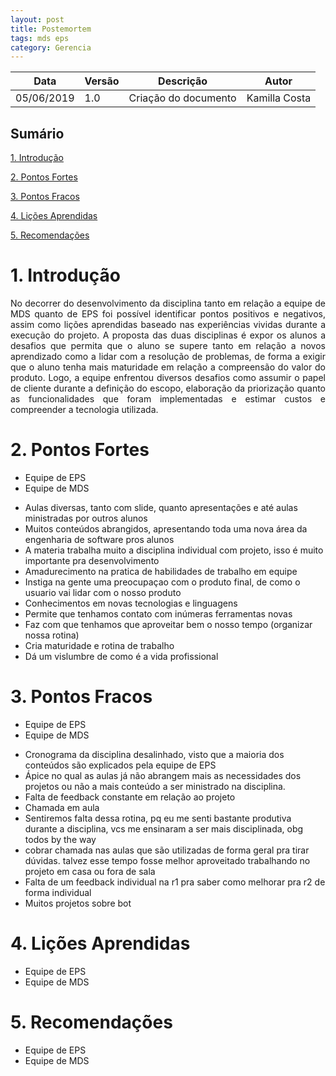 ```yaml
---
layout: post
title: Postemortem
tags: mds eps 
category: Gerencia
---
```

|Data   |Versão   |Descrição   |Autor   |
|---|---|---|---|
|05/06/2019   | 1.0  |Criação do documento   |Kamilla Costa  |

## Sumário
[1. Introdução](#1-introdução)  
 
[2. Pontos Fortes](#2-pontos-fortes)  
  
[3. Pontos Fracos](#3-pontos-fracos)   

[4. Lições Aprendidas](#4-lições-aprendidas)

[5. Recomendações](#5-recomendações)
 
# 1. Introdução
<p align = "justify"> No decorrer do desenvolvimento da disciplina tanto em relação a equipe de MDS quanto de EPS foi possível identificar pontos positivos e negativos, assim como lições aprendidas baseado nas experiências vividas durante a execução do projeto. A proposta das duas disciplinas é expor os alunos a desafios que permita que o aluno se supere tanto em relação a novos aprendizado como a lidar com a resolução de problemas, de forma a exigir que o aluno tenha mais maturidade em relação a compreensão do valor do produto. Logo, a equipe enfrentou diversos desafios como assumir o papel de cliente durante a definição do escopo, elaboração da priorização quanto as funcionalidades que foram implementadas e estimar custos e compreender a tecnologia utilizada.

# 2. Pontos Fortes
* Equipe de EPS
* Equipe de MDS
- Aulas diversas, tanto com slide, quanto apresentações e até aulas ministradas por outros alunos
- Muitos conteúdos abrangidos, apresentando toda uma nova área da engenharia de software pros alunos 
- A materia trabalha muito a disciplina individual com projeto, isso é muito importante pra desenvolvimento
- Amadurecimento na pratica de habilidades de trabalho em equipe
- Instiga na gente uma preocupaçao com o produto final, de como o usuario vai lidar com o nosso produto
- Conhecimentos em novas tecnologias e linguagens
- Permite que tenhamos contato com inúmeras ferramentas novas
- Faz com que tenhamos que aproveitar bem o nosso tempo (organizar nossa rotina)
- Cria maturidade e rotina de trabalho
- Dá um vislumbre de como é a vida profissional


# 3. Pontos Fracos
* Equipe de EPS
* Equipe de MDS
- Cronograma da disciplina desalinhado, visto que a maioria dos conteúdos são explicados pela equipe de EPS
- Ápice no qual as aulas já não abrangem mais as necessidades dos projetos ou não a mais conteúdo a ser ministrado na disciplina.
- Falta de feedback constante em relação ao projeto
- Chamada em aula
- Sentiremos falta dessa rotina, pq eu me senti bastante produtiva durante a disciplina, vcs me ensinaram a ser mais disciplinada, obg todos by the way
- cobrar chamada nas aulas que são utilizadas de forma geral pra tirar dúvidas. talvez esse tempo fosse melhor aproveitado trabalhando no projeto em casa ou fora de sala
- Falta de um feedback individual na r1 pra saber como melhorar pra r2 de forma individual
- Muitos projetos sobre bot

# 4. Lições Aprendidas
* Equipe de EPS
* Equipe de MDS

# 5. Recomendações
* Equipe de EPS
* Equipe de MDS

